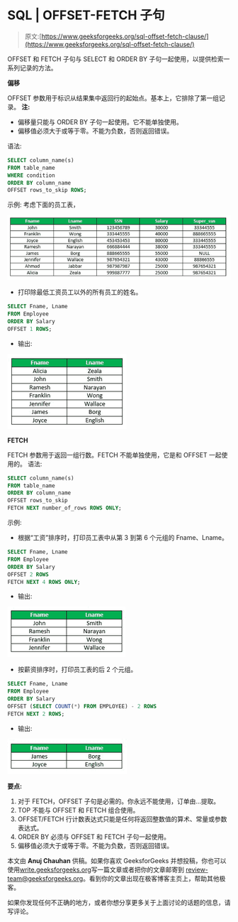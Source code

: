 # SQL | OFFSET-FETCH 子句

> 原文:[https://www.geeksforgeeks.org/sql-offset-fetch-clause/](https://www.geeksforgeeks.org/sql-offset-fetch-clause/)

OFFSET 和 FETCH 子句与 SELECT 和 ORDER BY 子句一起使用，以提供检索一系列记录的方法。

**偏移**

OFFSET 参数用于标识从结果集中返回行的起始点。基本上，它排除了第一组记录。
**注:**

*   偏移量只能与 ORDER BY 子句一起使用。它不能单独使用。
*   偏移值必须大于或等于零。不能为负数，否则返回错误。

语法:

```sql
SELECT column_name(s)
FROM table_name
WHERE condition
ORDER BY column_name
OFFSET rows_to_skip ROWS;
```

示例:
考虑下面的员工表，

![](img/221680a1a149aa2d9ee0ae768b0554ed.png)

*   打印除最低工资员工以外的所有员工的姓名。

```sql
SELECT Fname, Lname
FROM Employee
ORDER BY Salary
OFFSET 1 ROWS;
```

*   输出:

![](img/2e340c8ea361e00d8d6227e52c214b81.png)

**FETCH**

FETCH 参数用于返回一组行数。FETCH 不能单独使用，它是和 OFFSET 一起使用的。
语法:

```sql
SELECT column_name(s)
FROM table_name
ORDER BY column_name
OFFSET rows_to_skip
FETCH NEXT number_of_rows ROWS ONLY;
```

示例:

*   根据“工资”排序时，打印员工表中从第 3 到第 6 个元组的 Fname、Lname。

```sql
SELECT Fname, Lname
FROM Employee
ORDER BY Salary
OFFSET 2 ROWS
FETCH NEXT 4 ROWS ONLY;
```

*   输出:

![](img/6037ce7c63f66c5a8a20e40aaff9f982.png)

*   按薪资排序时，打印员工表的后 2 个元组。

```sql
SELECT Fname, Lname
FROM Employee
ORDER BY Salary
OFFSET (SELECT COUNT(*) FROM EMPLOYEE) - 2 ROWS
FETCH NEXT 2 ROWS;
```

*   输出:

![](img/afbb2f36325583c0789cd3d8b7b0352d.png)

**要点:**

1.  对于 FETCH，OFFSET 子句是必需的。你永远不能使用，订单由…提取。
2.  TOP 不能与 OFFSET 和 FETCH 组合使用。
3.  OFFSET/FETCH 行计数表达式只能是任何将返回整数值的算术、常量或参数表达式。
4.  ORDER BY 必须与 OFFSET 和 FETCH 子句一起使用。
5.  偏移值必须大于或等于零。不能为负数，否则返回错误。

本文由 **Anuj Chauhan** 供稿。如果你喜欢 GeeksforGeeks 并想投稿，你也可以使用[write.geeksforgeeks.org](http://www.write.geeksforgeeks.org)写一篇文章或者把你的文章邮寄到 review-team@geeksforgeeks.org。看到你的文章出现在极客博客主页上，帮助其他极客。

如果你发现任何不正确的地方，或者你想分享更多关于上面讨论的话题的信息，请写评论。